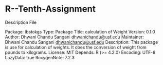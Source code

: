 # R--Tenth-Assignment

Description File

Package: lbstokgs
Type: Package
Title: calculation of Weight
Version: 0.1.0
Author: Dhwani Chandu Sangani <dhwanichandu@usf.edu>
Maintainer: Dhwani Chandu Sangani <dhwanichandu@usf.edu>
Description: This    package    is    use    for    calculation    of    weights.    It    does    the    conversion    of    weight    from    pounds    to    kilograms.
License: MIT
Depends: R (>= 4.2.0) 
Encoding: UTF-8
LazyData: true
RoxygenNote: 7.2.3
